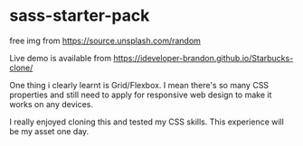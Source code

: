 # sass-starter-pack

free img from https://source.unsplash.com/random

Live demo is available from https://ideveloper-brandon.github.io/Starbucks-clone/

One thing i clearly learnt is Grid/Flexbox. I mean there's so many CSS properties and still need to apply for responsive web design to make it works on any devices. 

I really enjoyed cloning this and tested my CSS skills. This experience will be my asset one day. 
